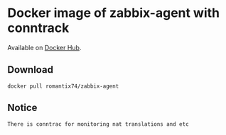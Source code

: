# Docker image of zabbix-agent with conntrack

Available on [Docker Hub](https://hub.docker.com/r/romantix74/zabbix-agent).

## Download

    docker pull romantix74/zabbix-agent

## Notice

	There is conntrac for monitoring nat translations and etc
 
